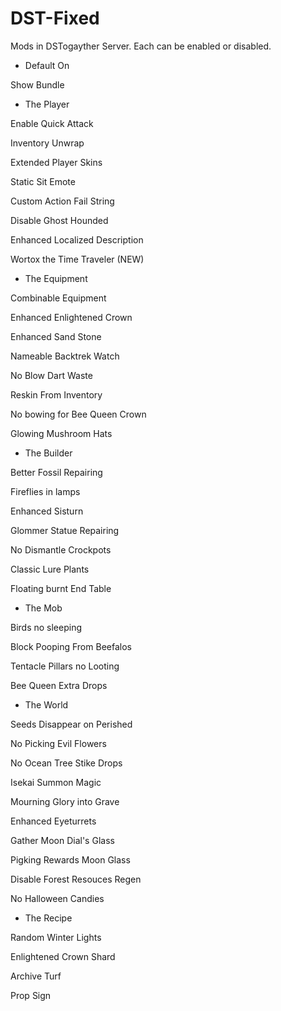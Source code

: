 # DST-Fixed
Mods in DSTogayther Server. Each can be enabled or disabled.


- Default On

Show Bundle


- The Player

Enable Quick Attack

Inventory Unwrap

Extended Player Skins

Static Sit Emote

Custom Action Fail String

Disable Ghost Hounded

Enhanced Localized Description

Wortox the Time Traveler (NEW)


- The Equipment

Combinable Equipment

Enhanced Enlightened Crown

Enhanced Sand Stone

Nameable Backtrek Watch

No Blow Dart Waste

Reskin From Inventory

No bowing for Bee Queen Crown

Glowing Mushroom Hats


- The Builder

Better Fossil Repairing

Fireflies in lamps

Enhanced Sisturn

Glommer Statue Repairing

No Dismantle Crockpots

Classic Lure Plants

Floating burnt End Table


- The Mob

Birds no sleeping

Block Pooping From Beefalos

Tentacle Pillars no Looting

Bee Queen Extra Drops



- The World

Seeds Disappear on Perished

No Picking Evil Flowers

No Ocean Tree Stike Drops

Isekai Summon Magic

Mourning Glory into Grave

Enhanced Eyeturrets

Gather Moon Dial's Glass

Pigking Rewards Moon Glass

Disable Forest Resouces Regen

No Halloween Candies


- The Recipe

Random Winter Lights

Enlightened Crown Shard

Archive Turf

Prop Sign
